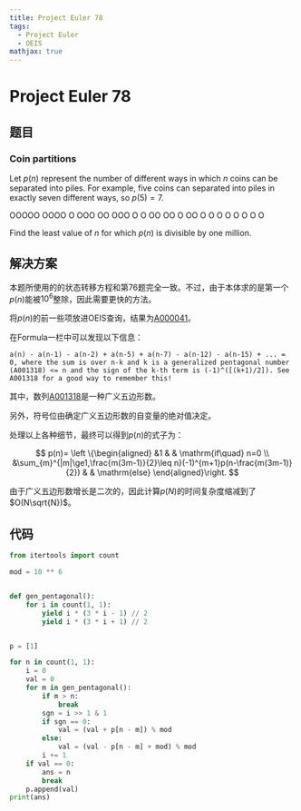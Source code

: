 ```yaml
---
title: Project Euler 78
tags:
  - Project Euler
  - OEIS
mathjax: true
---
```

<escape><!-- more --></escape>

# Project Euler 78

## 题目

### Coin partitions

Let $p(n)$ represent the number of different ways in which $n$ coins can be separated into piles. For example, five coins can separated into piles in exactly seven different ways, so $p(5)=7$.

OOOOO
OOOO O
OOO OO
OOO O O
OO OO O
OO O O O
O O O O O

Find the least value of $n$ for which $p(n)$ is divisible by one million.

## 解决方案

本题所使用的的状态转移方程和第76题完全一致。不过，由于本体求的是第一个$p(n)$能被$10^6$整除，因此需要更快的方法。

将$p(n)$的前一些项放进OEIS查询，结果为[A000041](https://oeis.org/A000041)。

在Formula一栏中可以发现以下信息：

```
a(n) - a(n-1) - a(n-2) + a(n-5) + a(n-7) - a(n-12) - a(n-15) + ... = 0, where the sum is over n-k and k is a generalized pentagonal number (A001318) <= n and the sign of the k-th term is (-1)^([(k+1)/2]). See A001318 for a good way to remember this!
```

其中，数列[A001318](https://oeis.org/A001318)是一种广义五边形数。

另外，符号位由确定广义五边形数的自变量的绝对值决定。

处理以上各种细节，最终可以得到$p(n)$的式子为：

$$
p(n)=
\left \{\begin{aligned}
  &1  & & \mathrm{if\quad} n=0  \\
  &\sum_{m}^{|m|\ge1,\frac{m(3m-1)}{2}\leq n}(-1)^{m+1}p(n-\frac{m(3m-1)}{2}) & & \mathrm{else}
\end{aligned}\right.
$$

由于广义五边形数增长是二次的，因此计算$p(N)$的时间复杂度缩减到了$O(N\sqrt{N})$。

## 代码

```py
from itertools import count

mod = 10 ** 6


def gen_pentagonal():
    for i in count(1, 1):
        yield i * (3 * i - 1) // 2
        yield i * (3 * i + 1) // 2


p = [1]

for n in count(1, 1):
    i = 0
    val = 0
    for m in gen_pentagonal():
        if m > n:
            break
        sgn = i >> 1 & 1
        if sgn == 0:
            val = (val + p[n - m]) % mod
        else:
            val = (val - p[n - m] + mod) % mod
        i += 1
    if val == 0:
        ans = n
        break
    p.append(val)
print(ans)

```
